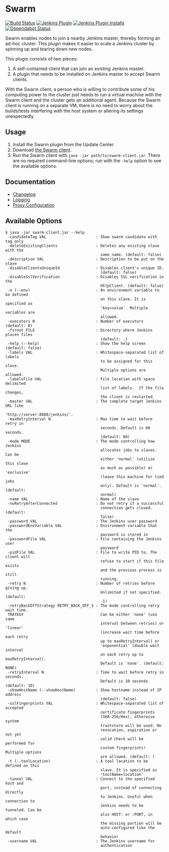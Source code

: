 # Swarm

[![Build Status](https://ci.jenkins.io/buildStatus/icon?job=Plugins/swarm-plugin/master)](https://ci.jenkins.io/job/Plugins/job/swarm-plugin/job/master/)
[![Jenkins Plugin](https://img.shields.io/jenkins/plugin/v/swarm.svg)](https://plugins.jenkins.io/swarm)
[![Jenkins Plugin Installs](https://img.shields.io/jenkins/plugin/i/swarm.svg)](https://plugins.jenkins.io/swarm)
[![Dependabot Status](https://api.dependabot.com/badges/status?host=github&repo=jenkinsci/swarm-plugin)](https://dependabot.com)

Swarm enables nodes to join a nearby Jenkins master, thereby forming an
ad-hoc cluster. This plugin makes it easier to scale a Jenkins cluster
by spinning up and tearing down new nodes.

This plugin consists of two pieces:

 1. A self-contained client that can join an existing Jenkins master.
 2. A plugin that needs to be installed on Jenkins master to accept
    Swarm clients.

With the Swarm client, a person who is willing to contribute some of his
computing power to the cluster just needs to run a virtual machine with
the Swarm client and the cluster gets an additional agent. Because the
Swarm client is running on a separate VM, there is no need to worry
about the builds/tests interfering with the host system or altering its
settings unexpectedly.

## Usage

 1. Install the Swarm plugin from the Update Center.
 2. Download [the Swarm
    client](https://repo.jenkins-ci.org/releases/org/jenkins-ci/plugins/swarm-client/).
 3. Run the Swarm client with `java -jar path/to/swarm-client.jar`.
    There are no required command-line options; run with the `-help`
    option to see the available options.

## Documentation

* [Changelog](CHANGELOG.md)
* [Logging](docs/logging.md)
* [Proxy Configuration](docs/proxy.md)

## Available Options

```
$ java -jar swarm-client.jar --help
 -candidateTag VAL                      : Show swarm candidate with tag only
 -deleteExistingClients                 : Deletes any existing slave with the
                                          same name. (default: false)
 -description VAL                       : Description to be put on the slave
 -disableClientsUniqueId                : Disables client's unique ID.
                                          (default: false)
 -disableSslVerification                : Disables SSL verification in the
                                          HttpClient. (default: false)
 -e (--env)                             : An environment variable to be defined
                                          on this slave. It is specified as
                                          'key=value'. Multiple variables are
                                          allowed.
 -executors N                           : Number of executors (default: 8)
 -fsroot FILE                           : Directory where Jenkins places files
                                          (default: .)
 -help (--help)                         : Show the help screen (default: false)
 -labels VAL                            : Whitespace-separated list of labels
                                          to be assigned for this slave.
                                          Multiple options are allowed.
 -labelsFile VAL                        : File location with space delimited
                                          list of labels.  If the file changes,
                                          the client is restarted.
 -master VAL                            : The complete target Jenkins URL like
                                          'http://server:8080/jenkins/'.
 -maxRetryInterval N                    : Max time to wait before retry in
                                          seconds. Default is 60 seconds.
                                          (default: 60)
 -mode MODE                             : The mode controlling how Jenkins
                                          allocates jobs to slaves. Can be
                                          either 'normal' (utilize this slave
                                          as much as possible) or 'exclusive'
                                          (leave this machine for tied jobs
                                          only). Default is 'normal'. (default:
                                          normal)
 -name VAL                              : Name of the slave
 -noRetryAfterConnected                 : Do not retry if a successful
                                          connection gets closed. (default:
                                          false)
 -password VAL                          : The Jenkins user password
 -passwordEnvVariable VAL               : Environment variable that the
                                          password is stored in
 -passwordFile VAL                      : File containing the Jenkins user
                                          password
 -pidFile VAL                           : File to write PID to. The client will
                                          refuse to start if this file exists
                                          and the previous process is still
                                          running.
 -retry N                               : Number of retries before giving up.
                                          Unlimited if not specified. (default:
                                          -1)
 -retryBackOffStrategy RETRY_BACK_OFF_S : The mode controlling retry wait time.
 TRATEGY                                  Can be either 'none' (use same
                                          interval between retries) or 'linear'
                                          (increase wait time before each retry
                                          up to maxRetryInterval) or
                                          'exponential' (double wait interval
                                          on each retry up to maxRetryInterval).
                                          Default is 'none'. (default: NONE)
 -retryInterval N                       : Time to wait before retry in seconds.
                                          Default is 10 seconds. (default: 10)
 -showHostName (--showHostName)         : Show hostname instead of IP address
                                          (default: false)
 -sslFingerprints VAL                   : Whitespace-separated list of accepted
                                          certificate fingerprints
                                          (SHA-256/Hex), otherwise system
                                          truststore will be used. No
                                          revocation, expiration or not yet
                                          valid check will be performed for
                                          custom fingerprints! Multiple options
                                          are allowed. (default: )
 -t (--toolLocation)                    : A tool location to be defined on this
                                          slave. It is specified as
                                          'toolName=location'
 -tunnel VAL                            : Connect to the specified host and
                                          port, instead of connecting directly
                                          to Jenkins. Useful when connection to
                                          Jenkins needs to be tunneled. Can be
                                          also HOST: or :PORT, in which case
                                          the missing portion will be
                                          auto-configured like the default
                                          behavior
 -username VAL                          : The Jenkins username for
                                          authentication
```
